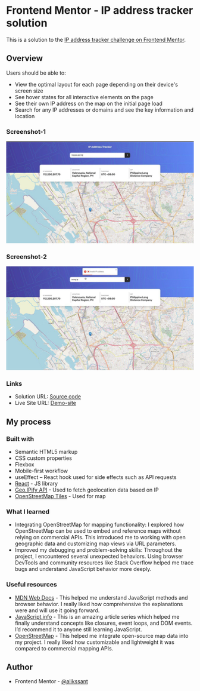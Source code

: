 # Frontend Mentor - IP address tracker solution

This is a solution to the [IP address tracker challenge on Frontend Mentor](https://www.frontendmentor.io/challenges/ip-address-tracker-I8-0yYAH0).

## Overview

Users should be able to:

- View the optimal layout for each page depending on their device's screen size
- See hover states for all interactive elements on the page
- See their own IP address on the map on the initial page load
- Search for any IP addresses or domains and see the key information and location

### Screenshot-1

![Desktop Screenshot](/public/images/1.jpg)

### Screenshot-2

![Desktop Screenshot](/public/images/2.jpg)

### Links

- Solution URL: [Source code](https://github.com/alikssant/IP-address-tracker)
- Live Site URL: [Demo-site](https://ip-tracker-challenge2.netlify.app/)

## My process

### Built with

- Semantic HTML5 markup
- CSS custom properties
- Flexbox
- Mobile-first workflow
- useEffect – React hook used for side effects such as API requests
- [React](https://reactjs.org/) - JS library
- [Geo.IPify API](https://geo.ipify.org/docs) - Used to fetch geolocation data based on IP
- [OpenStreetMap Tiles](https://www.openstreetmap.org/help) - Used for map

### What I learned

- Integrating OpenStreetMap for mapping functionality: I explored how OpenStreetMap can be used to embed and reference maps without relying on commercial APIs. This introduced me to working with open geographic data and customizing map views via URL parameters.
- Improved my debugging and problem-solving skills: Throughout the project, I encountered several unexpected behaviors. Using browser DevTools and community resources like Stack Overflow helped me trace bugs and understand JavaScript behavior more deeply.

### Useful resources

- [MDN Web Docs](https://developer.mozilla.org/en-US/) - This helped me understand JavaScript methods and browser behavior. I really liked how comprehensive the explanations were and will use it going forward.
- [JavaScript.info](https://javascript.info/) - This is an amazing article series which helped me finally understand concepts like closures, event loops, and DOM events. I’d recommend it to anyone still learning JavaScript.
- [OpenStreetMap](https://www.openstreetmap.org/help) - This helped me integrate open-source map data into my project. I really liked how customizable and lightweight it was compared to commercial mapping APIs.

## Author

- Frontend Mentor - [@alikssant](https://www.frontendmentor.io/profile/alikssant)
